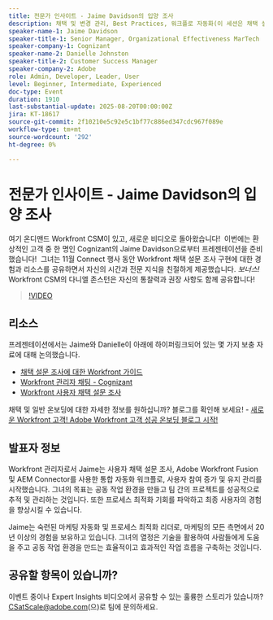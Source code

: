 ```yaml
---
title: 전문가 인사이트 - Jaime Davidson의 입양 조사
description: 채택 및 변경 관리, Best Practices, 워크플로 자동화(이 세션은 채택 설문 조사, 최적화 및 확장 프로세스에 관한 것이므로 잘 맞습니다.)
speaker-name-1: Jaime Davidson
speaker-title-1: Senior Manager, Organizational Effectiveness MarTech
speaker-company-1: Cognizant
speaker-name-2: Danielle Johnston
speaker-title-2: Customer Success Manager
speaker-company-2: Adobe
role: Admin, Developer, Leader, User
level: Beginner, Intermediate, Experienced
doc-type: Event
duration: 1910
last-substantial-update: 2025-08-20T00:00:00Z
jira: KT-18617
source-git-commit: 2f10210e5c92e5c1bf77c886ed347cdc967f089e
workflow-type: tm+mt
source-wordcount: '292'
ht-degree: 0%

---
```



# 전문가 인사이트 - Jaime Davidson의 입양 조사

여기 온디맨드 Workfront CSM이 있고, 새로운 비디오로 돌아왔습니다!  이번에는 환상적인 고객 중 한 명인 Cognizant의 Jaime Davidson으로부터 프레젠테이션을 준비했습니다!  그녀는 11월 Connect 행사 동안 Workfront 채택 설문 조사 구현에 대한 경험과 리소스를 공유하면서 자신의 시간과 전문 지식을 친절하게 제공했습니다. *보너스!* Workfront CSM의 다니엘 존스턴은 자신의 통찰력과 권장 사항도 함께 공유합니다!

>[!VIDEO](https://video.tv.adobe.com/v/3469957/?learn=on&enablevpops&captions=kor)

## 리소스

프레젠테이션에서는 Jaime와 Danielle이 아래에 하이퍼링크되어 있는 몇 가지 보충 자료에 대해 논의했습니다.

* [채택 설문 조사에 대한 Workfront 가이드](https://cdn.experience.workfront.com/Training/Guides/Customer+Success+at+Scale/Workfront+Guide+to+Adoption+Surveys)
* [Workfront 관리자 채팅 - Cognizant](https://cdn.experience.workfront.com/Training/Guides/Customer+Success+at+Scale/Workfront+-+Admin+Chat+20231113+final+GBC)
* [Workfront 사용자 채택 설문 조사](https://cdn.experience.workfront.com/Training/Guides/Customer+Success+at+Scale/Workfront+User+Adoption+Survey+2022+final_Admin+chat)

채택 및 일반 온보딩에 대한 자세한 정보를 원하십니까? 블로그를 확인해 보세요! - [새로운 Workfront 고객! Adobe Workfront 고객 성공 온보딩 블로그 시작!](https://experienceleaguecommunities.adobe.com/t5/workfront-blogs/new-workfront-customers-welcome-to-the-adobe-workfront-customer/ba-p/635927?profile.language=ko)

## 발표자 정보

Workfront 관리자로서 Jaime는 사용자 채택 설문 조사, Adobe Workfront Fusion 및 AEM Connector를 사용한 통합 자동화 워크플로, 사용자 참여 증가 및 유지 관리를 시작했습니다. 그녀의 목표는 공동 작업 환경을 만들고 팀 간의 프로젝트를 성공적으로 추적 및 관리하는 것입니다. 또한 프로세스 최적화 기회를 파악하고 최종 사용자의 경험을 향상시킬 수 있습니다.

Jaime는 숙련된 마케팅 자동화 및 프로세스 최적화 리더로, 마케팅의 모든 측면에서 20년 이상의 경험을 보유하고 있습니다. 그녀의 열정은 기술을 활용하여 사람들에게 도움을 주고 공동 작업 환경을 만드는 효율적이고 효과적인 작업 흐름을 구축하는 것입니다.

## 공유할 항목이 있습니까?

이벤트 중이나 Expert Insights 비디오에서 공유할 수 있는 훌륭한 스토리가 있습니까? [CSatScale@adobe.com](mailto:CSatScale@adobe.com)(으)로 팀에 문의하세요.

